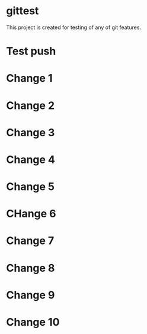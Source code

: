 # gittest
This project is created for testing of any of git features.

# Test push

# Change 1

# Change 2

# Change 3

# Change 4

# Change 5

# CHange 6

# Change 7

# Change 8

# Change 9

# Change 10